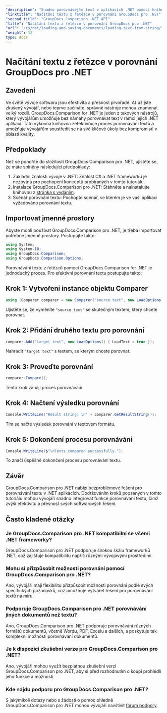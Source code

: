 ```yaml
---
"description": "Snadno porovnávejte text v aplikacích .NET pomocí knihovny GroupDocs.Comparison. Zvyšte efektivitu a přesnost díky bezproblémové integraci."
"linktitle": "Načítání textu z řetězce v porovnání GroupDocs pro .NET"
"second_title": "GroupDocs.Comparison .NET API"
"title": "Načítání textu z řetězce v porovnání GroupDocs pro .NET"
"url": "/cs/net/loading-and-saving-documents/loading-text-from-string/"
"weight": 12
type: docs
---
```

# Načítání textu z řetězce v porovnání GroupDocs pro .NET

## Zavedení
Ve světě vývoje softwaru jsou efektivita a přesnost prvořadé. Ať už jste zkušený vývojář, nebo teprve začínáte, správné nástroje mohou znamenat velký rozdíl. GroupDocs.Comparison for .NET je jeden z takových nástrojů, který vývojářům umožňuje bez námahy porovnávat text v rámci jejich .NET aplikací. Tato výkonná knihovna zefektivňuje proces porovnávání textů a umožňuje vývojářům soustředit se na své klíčové úkoly bez kompromisů v oblasti kvality.
## Předpoklady
Než se ponoříte do složitostí GroupDocs.Comparison pro .NET, ujistěte se, že máte splněny následující předpoklady:
1. Základní znalosti vývoje v .NET: Znalost C# a .NET frameworku je nezbytná pro pochopení konceptů probíraných v tomto tutoriálu.
2. Instalace GroupDocs.Comparison pro .NET: Stáhněte a nainstalujte knihovnu z [stránka s vydáním](https://releases.groupdocs.com/comparison/net/).
3. Scénář porovnání textu: Pochopte scénář, ve kterém je ve vaší aplikaci vyžadováno porovnání textu.

## Importovat jmenné prostory
Abyste mohli používat GroupDocs.Comparison pro .NET, je třeba importovat potřebné jmenné prostory. Postupujte takto:

```csharp
using System;
using System.IO;
using GroupDocs.Comparison;
using GroupDocs.Comparison.Options;
```
Porovnávání textu z řetězců pomocí GroupDocs.Comparison for .NET je jednoduchý proces. Pro efektivní porovnání textu postupujte takto:
## Krok 1: Vytvoření instance objektu Comparer
```csharp
using (Comparer comparer = new Comparer("source text", new LoadOptions() { LoadText = true }))
```
Ujistěte se, že vyměníte `"source text"` se skutečným textem, který chcete porovnat.
## Krok 2: Přidání druhého textu pro porovnání
```csharp
comparer.Add("target text", new LoadOptions() { LoadText = true });
```
Nahradit `"target text"` s textem, se kterým chcete porovnat.
## Krok 3: Proveďte porovnání
```csharp
comparer.Compare();
```
Tento krok zahájí proces porovnávání.
## Krok 4: Načtení výsledku porovnání
```csharp
Console.WriteLine("Result string: \n" + comparer.GetResultString());
```
Tím se načte výsledek porovnání v textovém formátu.
## Krok 5: Dokončení procesu porovnávání
```csharp
Console.WriteLine($"\nTexts compared successfully.");
```
To značí úspěšné dokončení procesu porovnávání textu.

## Závěr
GroupDocs.Comparison pro .NET nabízí bezproblémové řešení pro porovnávání textu v .NET aplikacích. Dodržováním kroků popsaných v tomto tutoriálu mohou vývojáři snadno integrovat funkce porovnávání textu, čímž zvýší efektivitu a přesnost svých softwarových řešení.
## Často kladené otázky
### Je GroupDocs.Comparison pro .NET kompatibilní se všemi .NET frameworky?
GroupDocs.Comparison pro .NET podporuje širokou škálu frameworků .NET, což zajišťuje kompatibilitu napříč různými vývojovými prostředími.
### Mohu si přizpůsobit možnosti porovnání pomocí GroupDocs.Comparison pro .NET?
Ano, vývojáři mají flexibilitu přizpůsobit možnosti porovnání podle svých specifických požadavků, což umožňuje vytvářet řešení pro porovnávání textů na míru.
### Podporuje GroupDocs.Comparison pro .NET porovnávání jiných dokumentů než textu?
Ano, GroupDocs.Comparison pro .NET podporuje porovnávání různých formátů dokumentů, včetně Wordu, PDF, Excelu a dalších, a poskytuje tak komplexní možnosti porovnávání dokumentů.
### Je k dispozici zkušební verze pro GroupDocs.Comparison pro .NET?
Ano, vývojáři mohou využít bezplatnou zkušební verzi GroupDocs.Comparison pro .NET, aby si před rozhodnutím o koupi prohlédli jeho funkce a možnosti.
### Kde najdu podporu pro GroupDocs.Comparison pro .NET?
S jakýmikoli dotazy nebo s žádostí o pomoc ohledně GroupDocs.Comparison pro .NET mohou vývojáři navštívit [fórum podpory](https://forum.groupdocs.com/c/comparison/12).